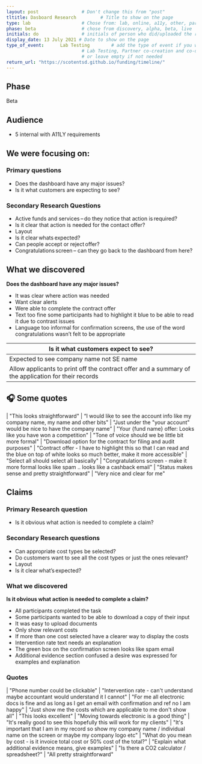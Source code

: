 ```yaml
---
layout: post                # Don't change this from "post"
tltitle: Dasboard Research         # Title to show on the page
type: lab                   # Chose from: lab, online, a11y, other, partner
phase: beta                 # chose from discovery, alpha, beta, live
initials: do                # initials of person who did/uploaded the research
display_date: 13 July 2021 # Date to show on the page      
type_of_event:      Lab Testing        # add the type of event if you want it displayed added to the heading when the post if clicked on
                            # Lab Testing, Partner co-creation and co-design, Accessibility, Online research and testing, Events, F2F and testing
                            # or leave empty if not needed
return_url: "https://scotentsd.github.io/funding/timeline/"
---
```


## Phase
   Beta

## Audience
- 5 internal with A11LY requirements

## We were focusing on:
### Primary questions

- Does the dashboard have any major issues? 
- Is it what customers are expecting to see? 

### Secondary Research Questions

- Active funds and services – do they notice that action is required? 
- Is it clear that action is needed for the contact offer? 
- Layout 
- Is it clear whats expected? 
- Can people accept or reject offer?
- Congratulations screen – can they go back to the dashboard from here?

## What we discovered
**Does the dashboard have any major issues?**

- It was clear where action was needed  
- Want clear alerts 
- Were able to complete the contract offer  
- Text too fine some participants had to highlight it blue to be able to read it due to contrast issues  
- Language too informal for confirmation screens, the use of the word congratulations wasn’t felt to be appropriate  

| Is it what  customers expect to see?
|---
|Expected to see company name not SE name  
|Allow applicants to print off the contract offer and a summary of the application for their records 

## 🎧 Some quotes

| "This looks straightforward"
| “I would like to see the account info like my company name, my name and other bits"
| "Just under the "your account" would be nice to have the company name” 
| "Your {fund name} offer: Looks like you have won a competition"
| "Tone of voice should we be little bit more formal"
| "Download option for the contract for filing and audit purposes"
| "Contract offer - I have to highlight this so that I can read and the blue on top of white looks so much better, make it more accessible"
| "Select all should select all basically"
| "Congratulations screen - make it more formal looks like spam .. looks like a cashback email"
| "Status makes sense and pretty straightforward"
| "Very nice and clear for me"

## Claims 

### Primary Research question 

- Is it obvious what action is needed to complete a claim?

### Secondary Research questions

- Can appropriate cost types be selected? 
- Do customers want to see all the cost types or just the ones relevant? 
- Layout   
- Is it clear what’s expected? 

### What we discovered 

**Is it obvious what action is needed to complete a claim?**

- All participants completed the task  
- Some participants wanted to be able to download a copy of their input  
- It was easy to upload documents  
- Only show relevant costs  
- If more than one cost selected have a clearer way to display the costs 
- Intervention rate text needs an explanation 
- The green box on the confirmation screen looks like spam email  
- Additional evidence section confused a desire was expressed for examples and explanation 

### Quotes 

| "Phone number could be clickable"
| "Intervention rate - can't understand maybe accountant would understand it I cannot" 
| "For me all electronic docs is fine and as long as I get an email with confirmation and ref no I am happy"
| "Just show me the costs which are applicable to me don't show all"
| "This looks excellent"
| "Moving towards electronic is a good thing"
| "It's really good to see this hopefully this will work for my clients"
| "It's important that I am in my record so show my company name / individual name on the screen or maybe my company logo etc"
| "What do you mean by cost - is it invoice total cost or 50% cost of the total?"
| "Explain what additional evidence means, give examples"
| "Is there a CO2 calculator / spreadsheet?"
| "All pretty straightforward"

<!--more-->

